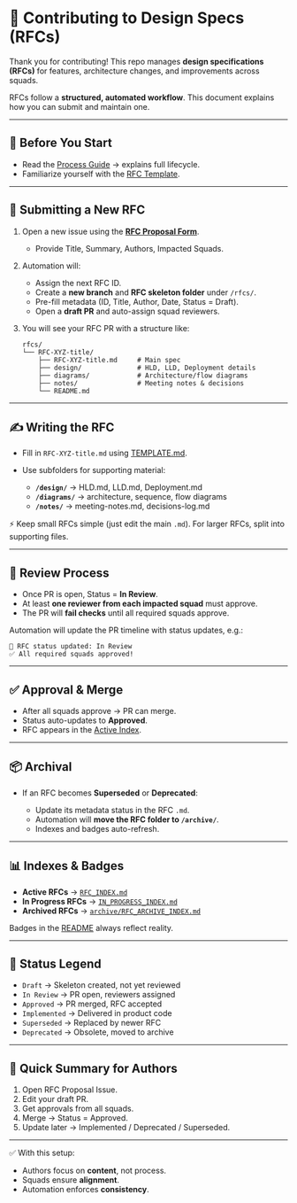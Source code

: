 # 🤝 Contributing to Design Specs (RFCs)

Thank you for contributing!
This repo manages **design specifications (RFCs)** for features, architecture changes, and improvements across squads.

RFCs follow a **structured, automated workflow**.
This document explains how you can submit and maintain one.

---

## 📌 Before You Start

* Read the [Process Guide](./PROCESS.md) → explains full lifecycle.
* Familiarize yourself with the [RFC Template](./TEMPLATE.md).

---

## 📝 Submitting a New RFC

1. Open a new issue using the **[RFC Proposal Form](../../issues/new?template=rfc-proposal.yml)**.

   * Provide Title, Summary, Authors, Impacted Squads.

2. Automation will:

   * Assign the next RFC ID.
   * Create a **new branch** and **RFC skeleton folder** under `/rfcs/`.
   * Pre-fill metadata (ID, Title, Author, Date, Status = Draft).
   * Open a **draft PR** and auto-assign squad reviewers.

3. You will see your RFC PR with a structure like:

   ```
   rfcs/
   └── RFC-XYZ-title/
       ├── RFC-XYZ-title.md     # Main spec
       ├── design/              # HLD, LLD, Deployment details
       ├── diagrams/            # Architecture/flow diagrams
       ├── notes/               # Meeting notes & decisions
       └── README.md
   ```

---

## ✍️ Writing the RFC

* Fill in `RFC-XYZ-title.md` using [TEMPLATE.md](./TEMPLATE.md).
* Use subfolders for supporting material:

  * **`/design/`** → HLD.md, LLD.md, Deployment.md
  * **`/diagrams/`** → architecture, sequence, flow diagrams
  * **`/notes/`** → meeting-notes.md, decisions-log.md

⚡ Keep small RFCs simple (just edit the main `.md`).
For larger RFCs, split into supporting files.

---

## 👥 Review Process

* Once PR is open, Status = **In Review**.
* At least **one reviewer from each impacted squad** must approve.
* The PR will **fail checks** until all required squads approve.

Automation will update the PR timeline with status updates, e.g.:

```
🔄 RFC status updated: In Review
✅ All required squads approved!
```

---

## ✅ Approval & Merge

* After all squads approve → PR can merge.
* Status auto-updates to **Approved**.
* RFC appears in the [Active Index](./RFC_INDEX.md).

---

## 📦 Archival

* If an RFC becomes **Superseded** or **Deprecated**:

  * Update its metadata status in the RFC `.md`.
  * Automation will **move the RFC folder to `/archive/`**.
  * Indexes and badges auto-refresh.

---

## 📊 Indexes & Badges

* **Active RFCs** → [`RFC_INDEX.md`](./RFC_INDEX.md)
* **In Progress RFCs** → [`IN_PROGRESS_INDEX.md`](./IN_PROGRESS_INDEX.md)
* **Archived RFCs** → [`archive/RFC_ARCHIVE_INDEX.md`](./archive/RFC_ARCHIVE_INDEX.md)

Badges in the [README](./README.md) always reflect reality.

---

## 📌 Status Legend

* `Draft` → Skeleton created, not yet reviewed
* `In Review` → PR open, reviewers assigned
* `Approved` → PR merged, RFC accepted
* `Implemented` → Delivered in product code
* `Superseded` → Replaced by newer RFC
* `Deprecated` → Obsolete, moved to archive

---

## 🚀 Quick Summary for Authors

1. Open RFC Proposal Issue.
2. Edit your draft PR.
3. Get approvals from all squads.
4. Merge → Status = Approved.
5. Update later → Implemented / Deprecated / Superseded.

---

✅ With this setup:

* Authors focus on **content**, not process.
* Squads ensure **alignment**.
* Automation enforces **consistency**.
